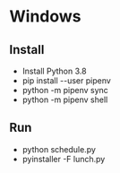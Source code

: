 # Windows

## Install

- Install Python 3.8
- pip install --user pipenv
- python -m pipenv sync
- python -m pipenv shell

## Run
- python schedule.py
- pyinstaller -F lunch.py
